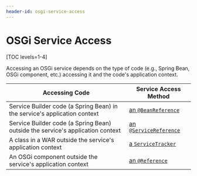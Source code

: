 ```yaml
---
header-id: osgi-service-access
---
```


# OSGi Service Access

[TOC levels=1-4]

Accessing an OSGi service depends on the type of code (e.g., Spring Bean, OSGi
component, etc.) accessing it and the code's application context. 

| Accessing Code | Service Access Method |
| --- | --- |
| Service Builder code (a Spring Bean) in the service's application context | [an `@BeanReference`](/docs/7-1/tutorials/-/knowledge_base/t/invoking-services-from-service-builder-code#referencing-a-spring-bean-that-is-in-the-application-context) |
| Service Builder code (a Spring Bean) outside the service's application context | [an `@ServiceReference`](/docs/7-1/tutorials/-/knowledge_base/t/invoking-services-from-service-builder-code#referencing-an-osgi-service) |
| A class in a WAR outside the service's application context | [a `ServiceTracker`](/docs/7-1/tutorials/-/knowledge_base/t/service-trackers) |
| An OSGi component outside the service's application context | [an `@Reference`](/docs/7-1/tutorials/-/knowledge_base/t/osgi-services-and-dependency-injection-with-declarative-services) |
